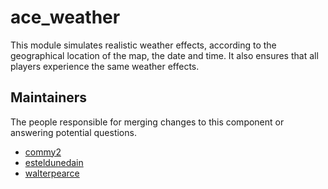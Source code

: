 ace_weather
===========

This module simulates realistic weather effects, according to the geographical location of the map, the date and time.
It also ensures that all players experience the same weather effects.

## Maintainers

The people responsible for merging changes to this component or answering potential questions.

- [commy2](https://github.com/commy2)
- [esteldunedain](https://github.com/esteldunedain)
- [walterpearce](https://github.com/walterpearce)
